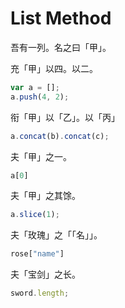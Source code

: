 # List Method 



吾有一列。名之曰「甲」。

充「甲」以四。以二。


```ts
var a = []; 
a.push(4, 2);
```

衔「甲」以「乙」。以「丙」

```ts
a.concat(b).concat(c);
```

夫「甲」之一。

```ts
a[0]
```

夫「甲」之其馀。

```ts
a.slice(1);
```

夫「玫瑰」之「「名」」。

```ts
rose["name"]
```

夫「宝剑」之长。

```ts
sword.length;
```


